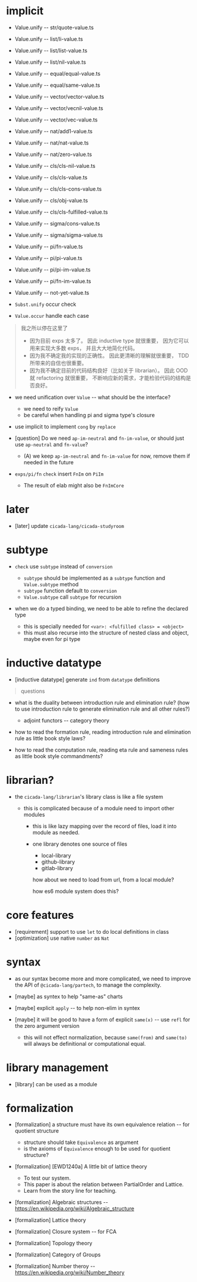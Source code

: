 # implicit

- Value.unify -- str/quote-value.ts

- Value.unify -- list/li-value.ts
- Value.unify -- list/list-value.ts
- Value.unify -- list/nil-value.ts

- Value.unify -- equal/equal-value.ts
- Value.unify -- equal/same-value.ts

- Value.unify -- vector/vector-value.ts
- Value.unify -- vector/vecnil-value.ts
- Value.unify -- vector/vec-value.ts

- Value.unify -- nat/add1-value.ts
- Value.unify -- nat/nat-value.ts
- Value.unify -- nat/zero-value.ts

- Value.unify -- cls/cls-nil-value.ts
- Value.unify -- cls/cls-value.ts
- Value.unify -- cls/cls-cons-value.ts
- Value.unify -- cls/obj-value.ts
- Value.unify -- cls/cls-fulfilled-value.ts

- Value.unify -- sigma/cons-value.ts
- Value.unify -- sigma/sigma-value.ts

- Value.unify -- pi/fn-value.ts
- Value.unify -- pi/pi-value.ts
- Value.unify -- pi/pi-im-value.ts
- Value.unify -- pi/fn-im-value.ts

- Value.unify -- not-yet-value.ts

- `Subst.unify` occur check

- `Value.occur` handle each case

> 我之所以停在这里了
> - 因为目前 exps 太多了。
>   因此 inductive type 就很重要，
>   因为它可以用来实现大多数 exps，
>   并且大大地简化代码。
> - 因为我不确定我的实现的正确性。
>   因此更清晰的理解就很重要，
>   TDD 所带来的自信也很重要。
> - 因为我不确定目前的代码结构良好（比如关于 librarian）。
>   因此 OOD 就 refactoring 就很重要，
>   不断响应新的需求，才能检验代码的结构是否良好。

- we need unification over `Value` -- what should be the interface?
  - we need to reify `Value`
  - be careful when handling pi and sigma type's closure

- use implicit to implement `cong` by `replace`

- [question] Do we need `ap-im-neutral` and `fn-im-value`, or should just use  `ap-neutral` and `fn-value`?
   - (A) we keep `ap-im-neutral` and `fn-im-value` for now, remove them if needed in the future

- `exps/pi/fn` `check` insert `FnIm` on `PiIm`
  - The result of elab might also be `FnImCore`

# later

- [later] update `cicada-lang/cicada-studyroom`

# subtype

- `check` use `subtype` instead of `conversion`
  - `subtype` should be implemented as a `subtype` function and `Value.subtype` method
  - `subtype` function default to `conversion`
  - `Value.subtype` call `subtype` for recursion

- when we do a typed binding, we need to be able to refine the declared type
  - this is specially needed for `<var>: <fulfilled class> = <object>`
  - this must also recurse into the structure of nested class and object, maybe even for pi type

# inductive datatype

- [inductive datatype] generate `ind` from `datatype` definitions

> questions

- what is the duality between introduction rule and elimination rule?
  (how to use introduction rule to generate elimination rule and all other rules?)
  - adjoint functors -- category theory

- how to read the formation rule, reading introduction rule and elimination rule as little book style laws?
- how to read the computation rule, reading eta rule and sameness rules as little book style commandments?

# librarian?

- the `cicada-lang/librarian`'s library class is like a file system

  - this is complicated because of a module need to import other modules

    - this is like lazy mapping over the record of files,
      load it into module as needed.

    - one library denotes one source of files

      - local-library
      - github-library
      - gitlab-library

      how about we need to load from url, from a local module?

      how es6 module system does this?

# core features

- [requirement] support to use `let` to do local definitions in class
- [optimization] use native `number` as `Nat`

# syntax

- as our syntax become more and more complicated,
  we need to improve the API of `@cicada-lang/partech`,
  to manage the complexity.

- [maybe] as syntex to help "same-as" charts
- [maybe] explicit `apply` -- to help non-elim in syntex
- [maybe] it will be good to have a form of explicit `same(x)` -- use `refl` for the zero argument version
  - this will not effect normalization, because `same(from)` and `same(to)` will always be definitional or computational equal.

# library management

- [library] can be used as a module

# formalization

- [formalization] a structure must have its own equivalence relation -- for quotient structure
  - structure should take `Equivalence` as argument
  - is the axioms of `Equivalence` enough to be used for quotient structure?

- [formalization] [EWD1240a] A little bit of lattice theory
  - To test our system.
  - This paper is about the relation between PartialOrder and Lattice.
  - Learn from the story line for teaching.
- [formalization] Algebraic structures -- https://en.wikipedia.org/wiki/Algebraic_structure
- [formalization] Lattice theory
- [formalization] Closure system -- for FCA
- [formalization] Topology theory
- [formalization] Category of Groups
- [formalization] Number theroy -- https://en.wikipedia.org/wiki/Number_theory
